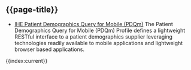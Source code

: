 ## {{page-title}}

- [IHE Patient Demographics Query for Mobile (PDQm)](https://profiles.ihe.net/ITI/PDQm/) The Patient Demographics Query for Mobile (PDQm) Profile defines a lightweight RESTful interface to a patient demographics supplier leveraging technologies readily available to mobile applications and lightweight browser based applications.


{{index:current}}